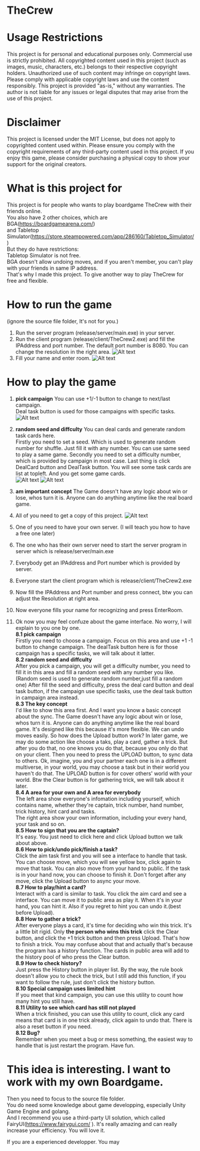 # TheCrew

# Usage Restrictions
This project is for personal and educational purposes only. Commercial use is strictly prohibited.
All copyrighted content used in this project (such as images, music, characters, etc.) belongs to their respective copyright holders. Unauthorized use of such content may infringe on copyright laws.
Please comply with applicable copyright laws and use the content responsibly.
This project is provided "as-is," without any warranties. The author is not liable for any issues or legal disputes that may arise from the use of this project.

# Disclaimer
This project is licensed under the MIT License, but does not apply to copyrighted content used within. Please ensure you comply with the copyright requirements of any third-party content used in this project.
If you enjoy this game, please consider purchasing a physical copy to show your support for the original creators.

# What is this project for
This project is for people who wants to play boardgame TheCrew with their friends online.  
You also have 2 other choices, which are BGA(https://boardgamearena.com/)   
and Tabletop Simulator(https://store.steampowered.com/app/286160/Tabletop_Simulator/)  
But they do have restrictions:   
    Tabletop Simulator is not free.  
    BGA doesn't allow undoing moves, and if you aren't member, you can't play with your friends in same IP address.  
That's why I made this project. To give another way to play TheCrew for free and flexible.  

# How to run the game
(ignore the source file folder, It's not for you.)
1. Run the server program (release/server/main.exe) in your server.  
2. Run the client program (release/client/TheCrew2.exe) and fill the IPAddress and port number. The default port number is 8080. You can change the resolution in the right area.
![Alt text](./images/fillAddress.png)
3. Fill your name and enter room.
![Alt text](./images/fillName.png)

# How to play the game
1. **pick campaign**
You can use +1/-1 button to change to next/last campaign.  
Deal task button is used for those campaigns with specific tasks.
![Alt text](./images/campaign.png)
2. **random seed and diffculty**
You can deal cards and generate random task cards here.  
Firstly you need to set a seed. Which is used to generate random number for shuffle. Just fill it with any number.
You can use same seed to play a same game.
Secondly you need to set a difficulty number, which is provided by campaign in most case.
Last thing is click DealCard button and DealTask button. You will see some task cards are list at topleft. And you get some game cards.  
![Alt text](./images/seed.png)
![Alt text](./images/afterSeed.png)
3. **am important concept**
The Game doesn't have any logic about win or lose, whos turn it is. Anyone can do anything anytime like the real board game.  


1. All of you need to get a copy of this project.
![Alt text](./images/imageTest.png)
2. One of you need to have your own server. (I will teach you how to have a free one later)
3. The one who has their own server need to start the server program in server which is release/server/main.exe
4. Everybody get an IPAddress and Port number which is provided by server.
5. Everyone start the client program which is release/client/TheCrew2.exe
6. Now fill the IPAddress and Port number and press connect, btw you can adjust the Resolution at right area.
7. Now everyone fills your name for recognizing and press EnterRoom.
8. Ok now you may feel confuze about the game interface. No worry, I will explain to you one by one.  
    **8.1 pick campaign**   
    Firstly you need to choose a campaign. Focus on this area and use +1 -1 button to change campaign. The dealTask button here is for those campaign has a specific tasks, we will talk about it latter.  
    **8.2 random seed and diffculty**   
    After you pick a campaign, you will get a difficulty number, you need to fill it in this area and fill a random seed with any number you like.(Random seed is used to generate random number,just fill a random one) After fill the seed and difficulty, press the deal card button and deal task button, if the campaign use specific tasks, use the deal task button in campaign area instead.  
    **8.3 The key concept**  
    I'd like to show this area first. And I want you know a basic concept about the sync. 
    The Game doesn't have any logic about win or lose, whos turn it is. Anyone can do anything anytime like the real board game.
    It's designed like this because it's more flexible. We can undo moves easily. 
    So how does the Upload button work? In later game, we may do some action like choose a taks, play a card, gather a trick. 
    But after you do that, no one knows you do that, because you only do that on your client. Then you need to press the UPLOAD button, to sync data to others. 
    Ok, imagine, you and your partner each one is in a different multiverse, in your world, you may choose a task but in their world you haven't do that. 
    The UPLOAD button is for cover others' world with your world. Btw the Clear button is for gathering trick, we will talk about it later.  
    **8.4 A area for your own and A area for everybody**  
    The left area show everyone's infomation including yourself, which contains name, whether they're captain, trick number, hand number, trick history, hint card and tasks.   
    The right area show your own information, including your every hand, your task and so on.  
    **8.5 How to sign that you are the captain?**  
    It's easy. You just need to click here and click Upload button we talk about above.  
    **8.6 How to pick/undo pick/finish a task?**  
    Click the aim task first and you will see a interface to handle that task. You can choose move, which you will see yellow box, click again to move that task. You can also move from your hand to public. If the task is in your hand now, you can choose to finish it. Don't forget after any move, click the Upload button to async your move.  
    **8.7 How to play/hint a card?**  
    Interact with a card is similar to task. You click the aim card and see a interface. You can move it to public area as play it. When it's in your hand, you can hint it. Also if you regret to hint you can undo it.(best before Upload).  
    **8.8 How to gather a trick?**  
    After everyone plays a card, it's time for deciding who win this trick. It's a little bit rigid. Only **the person who wins this trick** click the Clear button, and click the +1 trick button and then press Upload. That's how to finish a trick. You may confuse about that and actually that's because the program has a history function. The cards in public area will add to the history pool of who press the Clear button.   
    **8.9 How to check history?**  
    Just press the History button in player list. By the way, the rule book doesn't allow you to check the trick, but I still add this function, if you want to follow the rule, just don't click the history button.  
    **8.10 Special campaign uses limited hint**  
    If you meet that kind campaign, you can use this utility to count how many hint you still have.  
    **8.11 Utility to see which card has still not played**  
    When a trick finished, you can use this utility to count, click any card means that card is in one trick already, click again to undo that. There is also a reset button if you need.  
    **8.12 Bug?**  
    Remember when you meet a bug or mess something, the easiest way to handle that is just restart the program. Have fun.  

# This idea is interesting. I want to work with my own Boardgame.  
Then you need to focus to the source file folder.  
You do need some knowledge about game developping, especially Unity Game Engine and golang.  
And I recommend you use a third-party UI solution, which called FairyUI(https://www.fairygui.com/ ). It's really amazing and can really increase your efficiency. You will love it.  

If you are a experienced developper. You may  